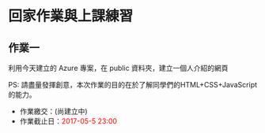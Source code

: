 # 回家作業與上課練習

## 作業一

利用今天建立的 Azure 專案，在 public 資料夾，建立一個人介紹的網頁

PS: 請盡量發揮創意，本次作業的目的在於了解同學們的HTML+CSS+JavaScript的能力。

* 作業繳交：(尚建立中)
* 作業截止日：<font color="red">2017-05-5 23:00</font>

